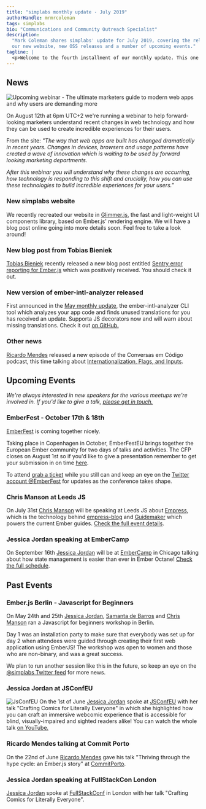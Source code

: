 ```yaml
---
title: "simplabs monthly update - July 2019"
authorHandle: mrmrcoleman
tags: simplabs
bio: "Communications and Community Outreach Specialist"
description:
  "Mark Coleman shares simplabs' update for July 2019, covering the release of
  our new website, new OSS releases and a number of upcoming events."
tagline: |
  <p>Welcome to the fourth installment of our monthly update. This one is later than expected but still packed with all the events and activities that have been happening at simplabs along with the things we're looking forward to. Enjoy.</p>
---
```


## News

![Upcoming webinar - The ultimate marketers guide to modern web apps and why users are demanding more](/assets/images/posts/2019-07-24-july-monthly-update/simplabs-webinar-modern-web-apps-for-marketers.png#@600-1200)

On August 12th at 6pm UTC+2 we're running a webinar to help forward-looking
marketers understand recent changes in web technology and how they can be used
to create incredible experiences for their users.

From the site: _"The way that web apps are built has changed dramatically in
recent years. Changes in devices, browsers and usage patterns have created a
wave of innovation which is waiting to be used by forward looking marketing
departments._

_After this webinar you will understand why these changes are occurring, how
technology is responding to this shift and crucially, how you can use these
technologies to build incredible experiences for your users."_

### New simplabs website

We recently recreated our website in [Glimmer.js](https://glimmerjs.com/), the
fast and light-weight UI components library, based on Ember.js' rendering
engine. We will have a blog post online going into more details soon. Feel free
to take a look around!

### New blog post from Tobias Bieniek

[Tobias Bieniek](https://twitter.com/TobiasBieniek) recently released a new blog
post entitled
[Sentry error reporting for Ember.js](/blog/2019/07/15/sentry-and-ember/) which
was positively received. You should check it out.

### New version of ember-intl-analyzer released

First announced in the
[May monthly update](/blog/2019/05/10/may-monthly-update), the
ember-intl-analyzer CLI tool which analyzes your app code and finds unused
translations for you has received an update. Supporta JS decorators now and will
warn about missing translations. Check it out
[on GitHub.](https://github.com/simplabs/ember-intl-analyzer)

### Other news

[Ricardo Mendes](https://twitter.com/locks) released a new episode of the
Conversas em Código podcast, this time talking about
[Internationalization, Flags, and Inputs](https://trello.com/c/8W25cdsV/28-episode-19-of-locks-portuguese-podcast).

## Upcoming Events

_We're always interested in new speakers for the various meetups we're involved
in. If you'd like to give a talk, [please get in touch.](/contact/)_

### EmberFest - October 17th & 18th

[EmberFest](https://emberfest.eu/) is coming together nicely.

Taking place in Copenhagen in October, EmberFestEU brings together the European
Ember community for two days of talks and activities. The CFP closes on August
1st so if you'd like to give a presentation remember to get your submission in
on time [here](https://cfp.emberfest.eu/events/emberfest-2019).

To attend [grab a ticket](https://emberfest.eu/) while you still can and keep an
eye on the [Twitter account @EmberFest](https://twitter.com/EmberFest) for
updates as the conference takes shape.

### Chris Manson at Leeds JS

On July 31st [Chris Manson](https://twitter.com/real_ate/) will be speaking at
Leeds JS about [Empress](https://github.com/empress), which is the technology
behind [empress-blog](https://github.com/empress/empress-blog) and
[Guidemaker](https://github.com/empress/guidemaker) which powers the current
Ember guides.
[Check the full event details](https://leedsjs.com/events/2019-07-31/).

### Jessica Jordan speaking at EmberCamp

On September 16th [Jessica Jordan](https://twitter.com/jjordan_dev) will be at
[EmberCamp](http://embercamp.com/) in Chicago talking about how state management
is easier than ever in Ember Octane!
[Check the full schedule](http://embercamp.com/).

## Past Events

### Ember.js Berlin - Javascript for Beginners

On May 24th and 25th [Jessica Jordan](https://twitter.com/jjordan_dev),
[Samanta de Barros](https://twitter.com/sami_dbc) and
[Chris Manson](https://twitter.com/real_ate/) ran a Javascript for beginners
workshop in Berlin.

Day 1 was an installation party to make sure that everybody was set up for day 2
when attendees were guided through creating their first web application using
EmberJS! The workshop was open to women and those who are non-binary, and was a
great success.

We plan to run another session like this in the future, so keep an eye on the
[@simplabs Twitter feed](https://twitter.com/simplabs) for more news.

### Jessica Jordan at JSConfEU

![JsConfEU](/assets/images/posts/2019-05-10-may-monthly-update/jsconfeu.png) On
the 1st of June [Jessica Jordan](https://twitter.com/jjordan_dev) spoke at
[JSConfEU](https://2019.jsconf.eu/) with her talk "Crafting Comics for Literally
Everyone" in which she highlighted how you can craft an immersive webcomic
experience that is accessible for blind, visually-impaired and sighted readers
alike! You can watch the whole talk
[on YouTube.](https://www.youtube.com/watch?v=BPmuR4mAQaw)

### Ricardo Mendes talking at Commit Porto

On the 22nd of June [Ricardo Mendes](https://twitter.com/locks) gave his talk
"Thriving through the hype cycle: an Ember.js story" at
[CommitPorto](https://commitporto.com/).

### Jessica Jordan speaking at FullStackCon London

[Jessica Jordan](https://twitter.com/jjordan_dev) spoke at
[FullStackConf](https://skillsmatter.com/conferences/11213-fullstack-london-2019-the-conference-on-javascript-node-and-internet-of-things)
in London with her talk "Crafting Comics for Literally Everyone".

